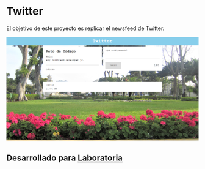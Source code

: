 # Twitter
El objetivo de este proyecto es replicar el newsfeed de Twitter.

![Twitter](https://github.com/milagrospalma/twitter/blob/master/assets/docs/producto-final.png)

## Desarrollado para [Laboratoria](http://laboratoria.la)
